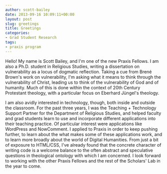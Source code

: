 ```yaml
---
author: scott-bailey
date: 2013-09-16 10:09:11+00:00
layout: post
slug: greetings
title: Greetings
categories:
- Grad Student Research
tags:
- praxis program
---
```


Hello! My name is Scott Bailey, and I'm one of the new Praxis Fellows. I am also a Ph.D. student in Religious Studies, writing a dissertation on vulnerability as a locus of dogmatic reflection. Taking a cue from Brené Brown's work on vulnerability, I'm asking what it means to think through the vulnerability of Christ, leading us to think of the vulnerability of God and of humanity. Much of this is done within the context of 20th Century Protestant theology, with a particular focus on Eberhard Jüngel's theology.

I am also avidly interested in technology, though, both inside and outside the classroom. For the past three years, I was the Teaching + Technology Support Partner for the Department of Religious Studies, and helped faculty and grad students learn to use and incorporate different applications into their teaching practice. Of particular interest were applications like WordPress and NowComment. I applied to Praxis in order to keep pushing further, to learn about the what makes some of these applications work, and to learn more broadly about the world of Digital Humanities. From just a bit of exposure to HTML/CSS, I've already found that the concrete character of writing code is a welcome balance to the often abstract and speculative questions in theological ontology with which I am concerned. I look forward to working with the other Praxis Fellows and the rest of the Scholars' Lab in the year to come.
